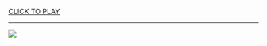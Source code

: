 
<a href="https://premium76.site?title=cat_unblocked_games&ref=13M">CLICK TO PLAY</a></h3>
<hr>

<a href="https://premium76.site?title=cat_unblocked_games&ref=13M"><img src="https://clearcache.store/games.png"></a>


